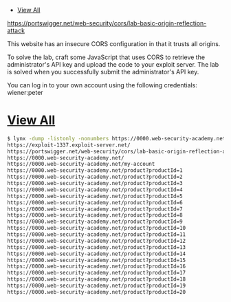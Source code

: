 - [View All](#view-all)

https://portswigger.net/web-security/cors/lab-basic-origin-reflection-attack

This website has an insecure CORS configuration in that it trusts all origins.

To solve the lab, craft some JavaScript that uses CORS to retrieve the administrator's API key and upload the code to your exploit server. The lab is solved when you successfully submit the administrator's API key.

You can log in to your own account using the following credentials: wiener:peter


# [View All](#view-all-1)
```sh
$ lynx -dump -listonly -nonumbers https://0000.web-security-academy.net/
https://exploit-1337.exploit-server.net/
https://portswigger.net/web-security/cors/lab-basic-origin-reflection-attack
https://0000.web-security-academy.net/
https://0000.web-security-academy.net/my-account
https://0000.web-security-academy.net/product?productId=1
https://0000.web-security-academy.net/product?productId=2
https://0000.web-security-academy.net/product?productId=3
https://0000.web-security-academy.net/product?productId=4
https://0000.web-security-academy.net/product?productId=5
https://0000.web-security-academy.net/product?productId=6
https://0000.web-security-academy.net/product?productId=7
https://0000.web-security-academy.net/product?productId=8
https://0000.web-security-academy.net/product?productId=9
https://0000.web-security-academy.net/product?productId=10
https://0000.web-security-academy.net/product?productId=11
https://0000.web-security-academy.net/product?productId=12
https://0000.web-security-academy.net/product?productId=13
https://0000.web-security-academy.net/product?productId=14
https://0000.web-security-academy.net/product?productId=15
https://0000.web-security-academy.net/product?productId=16
https://0000.web-security-academy.net/product?productId=17
https://0000.web-security-academy.net/product?productId=18
https://0000.web-security-academy.net/product?productId=19
https://0000.web-security-academy.net/product?productId=20
```
